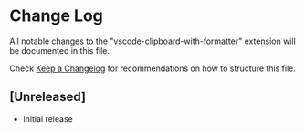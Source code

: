 # Change Log
All notable changes to the "vscode-clipboard-with-formatter" extension will be documented in this file.

Check [Keep a Changelog](http://keepachangelog.com/) for recommendations on how to structure this file.

## [Unreleased]
- Initial release